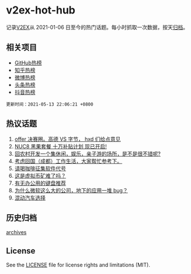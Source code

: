 # v2ex-hot-hub

 记录[V2EX](https://www.v2ex.com/)从 2021-01-06 日至今的热门话题。每小时抓取一次数据，按天[归档](archives)。
 
 ## 相关项目

- [GitHub热榜](https://github.com/lonnyzhang423/github-hot-hub)
- [知乎热榜](https://github.com/lonnyzhang423/zhihu-hot-hub)
- [微博热榜](https://github.com/lonnyzhang423/weibo-hot-hub)
- [头条热榜](https://github.com/lonnyzhang423/toutiao-hot-hub)
- [抖音热榜](https://github.com/lonnyzhang423/douyin-hot-hub)


 `更新时间：2021-05-13 22:06:21 +0800`

## 热议话题

1. [offer 决赛圈。高德 VS 字节， hxd 们给点意见](https://www.v2ex.com/t/776661)
1. [NUC8 黑果套餐 十万补贴计划 现已开启!](https://www.v2ex.com/t/776638)
1. [回农村开发一个集休闲，娱乐，亲子游的场所，是不是很不错呢?](https://www.v2ex.com/t/776622)
1. [考虑回国（成都）工作生活，大家帮忙参考下。](https://www.v2ex.com/t/776610)
1. [请喝咖啡征集软件代号](https://www.v2ex.com/t/776602)
1. [这是虚拟币矿难了吗？](https://www.v2ex.com/t/776615)
1. [有无办公用的键盘推荐](https://www.v2ex.com/t/776687)
1. [为什么微软这么大的公司，地下的应用一堆 bug？](https://www.v2ex.com/t/776589)
1. [混动汽车选择](https://www.v2ex.com/t/776627)

## 历史归档

[archives](archives)

## License

See the [LICENSE](LICENSE) file for license rights and limitations (MIT).
